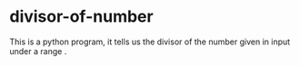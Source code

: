 # divisor-of-number
This is a python program, it tells us the divisor of the number given in input under a range .
